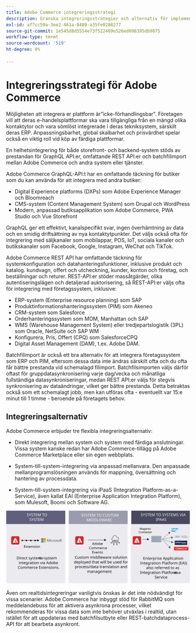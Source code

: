 ```yaml
---
title: Adobe Commerce integreringsstrategi
description: Granska integreringsstrategier och alternativ för implementeringen av Adobe Commerce.
exl-id: af7cc59a-3ee2-461a-8489-a35fe0288277
source-git-commit: 1e545d8d5554e73f522469e526ed098395db9075
workflow-type: tm+mt
source-wordcount: '519'
ht-degree: 0%

---
```


# Integreringsstrategi för Adobe Commerce

Möjligheten att integrera er plattform är&quot;icke-förhandlingsbar&quot;. Företagen vill att deras e-handelsplattformar ska vara tillgängliga från en mängd olika kontaktytor och vara sömlöst integrerade i deras tekniksystem, särskilt deras ERP. Anpassningsbarhet, global skalbarhet och prisvärdhet spelar också en viktig roll vid köp av färdiga plattformar.

En helhetsintegrering för både storefront- och backend-system stöds av prestandan för GraphQL API:er, omfattande REST API:er och batchfilimport mellan Adobe Commerce och andra system eller tjänster.

Adobe Commerce GraphQL-API:t har en omfattande täckning för butiker som du kan använda för att integrera med andra butiker:

- Digital Experience platforms (DXPs) som Adobe Experience Manager och Bloomreach
- CMS-system (Content Management System) som Drupal och WordPress
- Modern, anpassad butiksapplikation som Adobe Commerce, PWA Studio och Vue Storefront

GraphQL ger ett effektivt, kanalspecifikt svar, ingen överhämtning av data och en smidig driftsättning av nya kontaktytpunkter. Det väljs också ofta för integrering med säljkanaler som mobilappar, POS, IoT, sociala kanaler och butikskanaler som Facebook, Google, Instagram, WeChat och TikTok.

Adobe Commerce REST API har omfattande täckning för systemkonfiguration och datahanteringsfunktioner, inklusive produkt och katalog. kundvagn, offert och utcheckning, kunder, konton och företag, och beställningar och returer. REST-API:er stöder massåtgärder, olika autentiseringslägen och detaljerad auktorisering, så REST-API:er väljs ofta för integrering med företagssystem, inklusive:

- ERP-system (Enterprise resource planning) som SAP
- Produktinformationshanteringssystem (PIM) som Akeneo
- CRM-system som Salesforce
- Orderhanteringssystem som MOM, Manhattan och SAP
- WMS (Warehouse Management System) eller tredjepartslogistik (3PL) som Oracle, NetSuite och SAP WM
- Konfigurera, Pris, Offert (CPQ) som SalesforceCPQ
- Digital Asset Management (DAM), t.ex. Adobe DAM.

Batchfilimport är också ett bra alternativ för att integrera företagssystem som ERP och PIM, eftersom dessa data inte ändras särskilt ofta och du ofta får bättre prestanda vid schemalagd filimport. Batchfilsimporten väljs därför oftast för gruppdatasynkronisering varje dag/vecka och månatliga fullständiga datasynkroniseringar, medan REST API:er väljs för stegvis synkronisering av dataändringar, vilket ger bättre prestanda. Detta betraktas också som ett schemalagt jobb, men kan utföras ofta - eventuellt var 15:e minut till 1 timme - beroende på företagets behov.

## Integreringsalternativ

Adobe Commerce erbjuder tre flexibla integreringsalternativ:

- Direkt integrering mellan system och system med färdiga anslutningar. Vissa system kanske redan har Adobe Commerce-tillägg på Adobe Commerce Marketplace eller sin egen webbplats.

- System-till-system-integrering via anpassad mellanvara. Den anpassade mellanprogramslösningen används för mappning, översättning och hantering av processdata.

- System-till-system-integrering via iPaaS (Integration Platform-as-a-Service), även kallat EAI (Enterprise Application Integration Platform), som Mulesoft, Boomi och Software AG.

![Integreringsalternativ för Adobe Commerce](../../assets/playbooks/integration-options.svg)

Även om realtidsintegreringar vanligtvis önskas är det inte nödvändigt för vissa scenarier. Adobe Commerce har inbyggt stöd för RabbitMQ som meddelandebuss för att aktivera asynkrona processer, vilket rekommenderas för vissa data som inte behöver utväxlas i realtid, utan istället för att uppdateras med batchfilsutbyte eller REST-batchdataprocess-API för att bearbeta asynkront.
